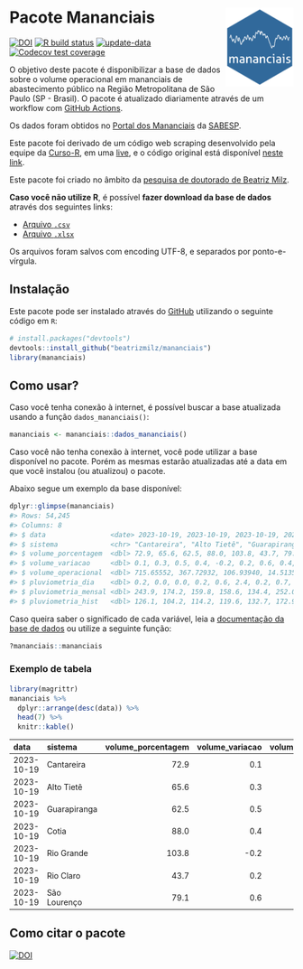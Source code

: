 
<!-- README.md is generated from README.Rmd. Please edit that file -->

# Pacote Mananciais <img src="man/figures/hexlogo.png" align="right" width = "120px"/>

<!-- badges: start -->

[![DOI](https://zenodo.org/badge/DOI/10.5281/zenodo.4733056.svg)](https://doi.org/10.5281/zenodo.4733056)
[![R build
status](https://github.com/beatrizmilz/mananciais/workflows/R-CMD-check/badge.svg)](https://github.com/beatrizmilz/mananciais/actions)
[![update-data](https://github.com/beatrizmilz/mananciais/actions/workflows/2-update_data.yaml/badge.svg)](https://github.com/beatrizmilz/mananciais/actions/workflows/2-update_data.yaml)
[![Codecov test
coverage](https://codecov.io/gh/beatrizmilz/mananciais/branch/master/graph/badge.svg)](https://codecov.io/gh/beatrizmilz/mananciais?branch=master)
<!-- badges: end -->

O objetivo deste pacote é disponibilizar a base de dados sobre o volume
operacional em mananciais de abastecimento público na Região
Metropolitana de São Paulo (SP - Brasil). O pacote é atualizado
diariamente através de um workflow com [GitHub
Actions](https://github.com/beatrizmilz/mananciais/actions).

Os dados foram obtidos no [Portal dos
Mananciais](http://mananciais.sabesp.com.br/Situacao) da
[SABESP](http://site.sabesp.com.br/site/Default.aspx).

Este pacote foi derivado de um código web scraping desenvolvido pela
equipe da [Curso-R](https://www.curso-r.com/), em uma
[live](https://youtu.be/jvZIxrMmOcQ), e o código original está
disponível [neste
link](https://github.com/curso-r/lives/blob/master/drafts/20200730_scraper_sabesp.R).

Este pacote foi criado no âmbito da [pesquisa de doutorado de Beatriz
Milz](https://beatrizmilz.github.io/tese/).

**Caso você não utilize R**, é possível **fazer download da base de
dados** através dos seguintes links:

- [Arquivo
  `.csv`](https://github.com/beatrizmilz/mananciais/raw/master/inst/extdata/mananciais.csv)
- [Arquivo
  `.xlsx`](https://github.com/beatrizmilz/mananciais/blob/master/inst/extdata/mananciais.xlsx?raw=true)

Os arquivos foram salvos com encoding UTF-8, e separados por
ponto-e-vírgula.

## Instalação

Este pacote pode ser instalado através do [GitHub](https://github.com/)
utilizando o seguinte código em `R`:

``` r
# install.packages("devtools")
devtools::install_github("beatrizmilz/mananciais")
library(mananciais)
```

## Como usar?

Caso você tenha conexão à internet, é possível buscar a base atualizada
usando a função `dados_mananciais()`:

``` r
mananciais <- mananciais::dados_mananciais() 
```

Caso você não tenha conexão à internet, você pode utilizar a base
disponível no pacote. Porém as mesmas estarão atualizadas até a data em
que você instalou (ou atualizou) o pacote.

Abaixo segue um exemplo da base disponível:

``` r
dplyr::glimpse(mananciais)
#> Rows: 54,245
#> Columns: 8
#> $ data                <date> 2023-10-19, 2023-10-19, 2023-10-19, 2023-10-19, 2…
#> $ sistema             <chr> "Cantareira", "Alto Tietê", "Guarapiranga", "Cotia…
#> $ volume_porcentagem  <dbl> 72.9, 65.6, 62.5, 88.0, 103.8, 43.7, 79.1, 72.8, 6…
#> $ volume_variacao     <dbl> 0.1, 0.3, 0.5, 0.4, -0.2, 0.2, 0.6, 0.4, 0.4, 0.4,…
#> $ volume_operacional  <dbl> 715.65552, 367.72932, 106.93940, 14.51355, 116.428…
#> $ pluviometria_dia    <dbl> 0.2, 0.0, 0.0, 0.2, 0.6, 2.4, 0.2, 0.7, 1.6, 8.4, …
#> $ pluviometria_mensal <dbl> 243.9, 174.2, 159.8, 158.6, 134.4, 252.0, 229.4, 2…
#> $ pluviometria_hist   <dbl> 126.1, 104.2, 114.2, 119.6, 132.7, 172.9, 141.7, 1…
```

Caso queira saber o significado de cada variável, leia a [documentação
da base de
dados](https://beatrizmilz.github.io/mananciais/reference/mananciais.html)
ou utilize a seguinte função:

``` r
?mananciais::mananciais
```

### Exemplo de tabela

``` r
library(magrittr)
mananciais %>% 
  dplyr::arrange(desc(data)) %>% 
  head(7) %>%
  knitr::kable()
```

| data       | sistema      | volume_porcentagem | volume_variacao | volume_operacional | pluviometria_dia | pluviometria_mensal | pluviometria_hist |
|:-----------|:-------------|-------------------:|----------------:|-------------------:|-----------------:|--------------------:|------------------:|
| 2023-10-19 | Cantareira   |               72.9 |             0.1 |          715.65552 |              0.2 |               243.9 |             126.1 |
| 2023-10-19 | Alto Tietê   |               65.6 |             0.3 |          367.72932 |              0.0 |               174.2 |             104.2 |
| 2023-10-19 | Guarapiranga |               62.5 |             0.5 |          106.93940 |              0.0 |               159.8 |             114.2 |
| 2023-10-19 | Cotia        |               88.0 |             0.4 |           14.51355 |              0.2 |               158.6 |             119.6 |
| 2023-10-19 | Rio Grande   |              103.8 |            -0.2 |          116.42838 |              0.6 |               134.4 |             132.7 |
| 2023-10-19 | Rio Claro    |               43.7 |             0.2 |            5.97211 |              2.4 |               252.0 |             172.9 |
| 2023-10-19 | São Lourenço |               79.1 |             0.6 |           70.25339 |              0.2 |               229.4 |             141.7 |

## Como citar o pacote

[![DOI](https://zenodo.org/badge/DOI/10.5281/zenodo.4733056.svg)](https://doi.org/10.5281/zenodo.4733056)
